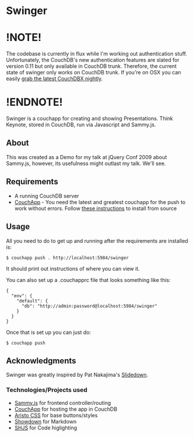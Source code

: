# Swinger

# !NOTE!

The codebase is currently in flux while I'm working out authentication stuff. Unfortunately, the CouchDB's new authentication features are slated for version 0.11 but only available in CouchDB trunk. Therefore, the current state of swinger only works on CouchDB trunk. If you're on OSX you can easily [grab the latest CouchDBX nightly](http://couch.lstoll.net/nightly/).

# !ENDNOTE!

Swinger is a couchapp for creating and showing Presentations. Think Keynote, stored in CouchDB, run via Javascript and Sammy.js.

## About

This was created as a Demo for my talk at jQuery Conf 2009 about Sammy.js, however, its usefulness might outlast my talk. We'll see.

## Requirements

* A running CouchDB server
* [CouchApp](http://github.com/couchapp/couchapp) - You need the latest and greatest couchapp for the push to work without errors. Follow [these instructions](http://wiki.github.com/couchapp/couchapp/manual-2) to install from source

## Usage

All you need to do to get up and running after the requirements are installed is:

    $ couchapp push . http://localhost:5984/swinger
    
It should print out instructions of where you can view it.

You can also set up a .couchapprc file that looks something like this:

    {
      "env": { 
        "default": {
          "db": "http://admin:password@localhost:5984/swinger"
        }
      }
    }

Once that is set up you can just do:

    $ couchapp push


## Acknowledgments

Swinger was greatly inspired by Pat Nakajima's [Slidedown](http://github.com/nakajima/slidedown). 

### Technologies/Projects used

* [Sammy.js](http://code.quirkey.com/sammy) for frontend controller/routing
* [CouchApp](http://github.com/couchapp/couchapp) for hosting the app in CouchDB
* [Aristo CSS](http://github.com/maccman/aristo/tree/master) for base buttons/styles
* [Showdown](http://attacklab.net/showdown/) for Markdown
* [SHJS](http://shjs.sourceforge.net/) for Code higlighting